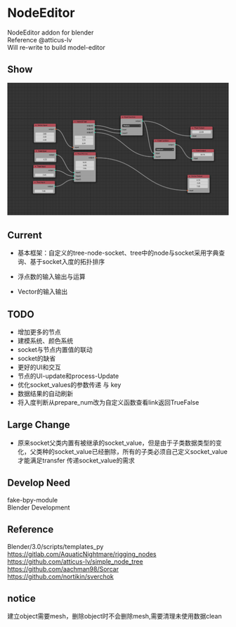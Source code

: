 # NodeEditor
NodeEditor addon for blender  
Reference @atticus-lv  
Will re-write to build model-editor  



## Show

![1](./doc/1.png)



## Current

* 基本框架：自定义的tree-node-socket、tree中的node与socket采用字典查询、基于socket入度的拓扑排序

* 浮点数的输入输出与运算

* Vector的输入输出





## TODO

* 增加更多的节点
* 建模系统、颜色系统
* socket与节点内置值的联动
* socket的缺省
* 更好的UI和交互
* 节点的UI-update和process-Update
* 优化socket_values的参数传递 与 key
* 数据结果的自动刷新
* 将入度判断从prepare_num改为自定义函数查看link返回TrueFalse



## Large Change

* 原来socket父类内置有被继承的socket_value，但是由于子类数据类型的变化，父类种的socket_value已经删除，所有的子类必须自己定义socket_value才能满足transfer 传递socket_value的需求



## Develop Need

fake-bpy-module  
Blender Development  



## Reference

Blender/3.0/scripts/templates_py  
https://gitlab.com/AquaticNightmare/rigging_nodes  
https://github.com/atticus-lv/simple_node_tree  
https://github.com/aachman98/Sorcar  
https://github.com/nortikin/sverchok  


## notice

建立object需要mesh，删除object时不会删除mesh,需要清理未使用数据clean  

